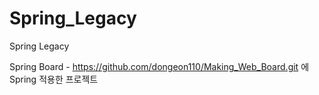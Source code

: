 # Spring_Legacy
Spring Legacy

Spring Board - https://github.com/dongeon110/Making_Web_Board.git 에 Spring 적용한 프로젝트
